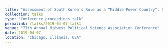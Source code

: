 ```yaml
---
title: "Assessment of South Korea’s Role as a “Middle Power Country”: Case Studies of South Korean Diplomacy in Central Asia"
collection: talks
type: "Conference proceedings talk"
permalink: /talks/2019-04-07-talk1
venue: "77th Annual Midwest Political Science Association Conference"
date: 2019-04-07
location: "Chicago, Illinois, USA"
---
```

